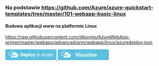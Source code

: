 ### Na podstawie https://github.com/Azure/azure-quickstart-templates/tree/master/101-webapp-basic-linux

#### Budowa aplikacji www na platformie Linux

https://raw.githubusercontent.com/djkormo/AzureWebApp-primer/master/webapp/advanced/arm/webapp/linux/azuredeploy.json



<a href="https://portal.azure.com/#create/Microsoft.Template/uri/https%3A%2F%2Fraw.githubusercontent.com%2Fdjkormo%2FAzureWebApp-primer%2Fmaster%2Fwebapp%2Fadvanced%2Farm%2Fwebapp%2Flinux%2Fazuredeploy.json" target="_blank">
<img src="https://raw.githubusercontent.com/Azure/azure-quickstart-templates/master/1-CONTRIBUTION-GUIDE/images/deploytoazure.png"/>
</a>
<a href="http://armviz.io/#/?load=https://github.com/djkormo/AzureWebApp-primer/blob/master/webapp/advanced/arm/webapp/linux/azuredeploy.json" target="_blank">
<img src="https://raw.githubusercontent.com/Azure/azure-quickstart-templates/master/1-CONTRIBUTION-GUIDE/images/visualizebutton.png"/>
</a>




